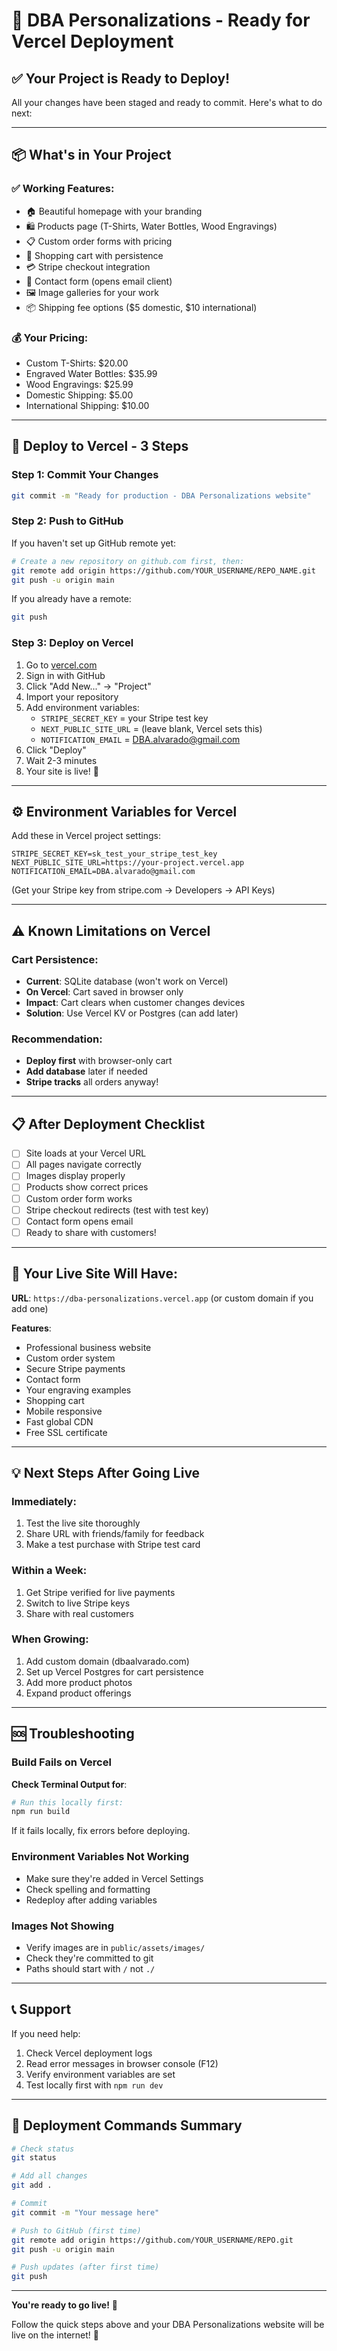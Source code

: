 # 🚀 DBA Personalizations - Ready for Vercel Deployment

## ✅ Your Project is Ready to Deploy!

All your changes have been staged and ready to commit. Here's what to do next:

---

## 📦 What's in Your Project

### ✅ Working Features:
- 🏠 Beautiful homepage with your branding
- 🛍️ Products page (T-Shirts, Water Bottles, Wood Engravings)
- 📋 Custom order forms with pricing
- 🛒 Shopping cart with persistence
- 💳 Stripe checkout integration
- 📧 Contact form (opens email client)
- 🖼️ Image galleries for your work
- 📦 Shipping fee options ($5 domestic, $10 international)

### 💰 Your Pricing:
- Custom T-Shirts: $20.00
- Engraved Water Bottles: $35.99
- Wood Engravings: $25.99
- Domestic Shipping: $5.00
- International Shipping: $10.00

---

## 🚀 Deploy to Vercel - 3 Steps

### Step 1: Commit Your Changes

```bash
git commit -m "Ready for production - DBA Personalizations website"
```

### Step 2: Push to GitHub

If you haven't set up GitHub remote yet:
```bash
# Create a new repository on github.com first, then:
git remote add origin https://github.com/YOUR_USERNAME/REPO_NAME.git
git push -u origin main
```

If you already have a remote:
```bash
git push
```

### Step 3: Deploy on Vercel

1. Go to [vercel.com](https://vercel.com)
2. Sign in with GitHub
3. Click "Add New..." → "Project"
4. Import your repository
5. Add environment variables:
   - `STRIPE_SECRET_KEY` = your Stripe test key
   - `NEXT_PUBLIC_SITE_URL` = (leave blank, Vercel sets this)
   - `NOTIFICATION_EMAIL` = DBA.alvarado@gmail.com
6. Click "Deploy"
7. Wait 2-3 minutes
8. Your site is live! 🎉

---

## ⚙️ Environment Variables for Vercel

Add these in Vercel project settings:

```
STRIPE_SECRET_KEY=sk_test_your_stripe_test_key
NEXT_PUBLIC_SITE_URL=https://your-project.vercel.app
NOTIFICATION_EMAIL=DBA.alvarado@gmail.com
```

(Get your Stripe key from stripe.com → Developers → API Keys)

---

## ⚠️ Known Limitations on Vercel

### Cart Persistence:
- **Current**: SQLite database (won't work on Vercel)
- **On Vercel**: Cart saved in browser only
- **Impact**: Cart clears when customer changes devices
- **Solution**: Use Vercel KV or Postgres (can add later)

### Recommendation:
- **Deploy first** with browser-only cart
- **Add database** later if needed
- **Stripe tracks** all orders anyway!

---

## 📋 After Deployment Checklist

- [ ] Site loads at your Vercel URL
- [ ] All pages navigate correctly
- [ ] Images display properly
- [ ] Products show correct prices
- [ ] Custom order form works
- [ ] Stripe checkout redirects (test with test key)
- [ ] Contact form opens email
- [ ] Ready to share with customers!

---

## 🎨 Your Live Site Will Have:

**URL**: `https://dba-personalizations.vercel.app`
(or custom domain if you add one)

**Features**:
- Professional business website
- Custom order system
- Secure Stripe payments
- Contact form
- Your engraving examples
- Shopping cart
- Mobile responsive
- Fast global CDN
- Free SSL certificate

---

## 💡 Next Steps After Going Live

### Immediately:
1. Test the live site thoroughly
2. Share URL with friends/family for feedback
3. Make a test purchase with Stripe test card

### Within a Week:
1. Get Stripe verified for live payments
2. Switch to live Stripe keys
3. Share with real customers

### When Growing:
1. Add custom domain (dbaalvarado.com)
2. Set up Vercel Postgres for cart persistence
3. Add more product photos
4. Expand product offerings

---

## 🆘 Troubleshooting

### Build Fails on Vercel

**Check Terminal Output for**:
```bash
# Run this locally first:
npm run build
```

If it fails locally, fix errors before deploying.

### Environment Variables Not Working

- Make sure they're added in Vercel Settings
- Check spelling and formatting
- Redeploy after adding variables

### Images Not Showing

- Verify images are in `public/assets/images/`
- Check they're committed to git
- Paths should start with `/` not `./`

---

## 📞 Support

If you need help:
1. Check Vercel deployment logs
2. Read error messages in browser console (F12)
3. Verify environment variables are set
4. Test locally first with `npm run dev`

---

## 🎯 Deployment Commands Summary

```bash
# Check status
git status

# Add all changes
git add .

# Commit
git commit -m "Your message here"

# Push to GitHub (first time)
git remote add origin https://github.com/YOUR_USERNAME/REPO.git
git push -u origin main

# Push updates (after first time)
git push
```

---

**You're ready to go live!** 🌟

Follow the quick steps above and your DBA Personalizations website will be live on the internet! 🎉
